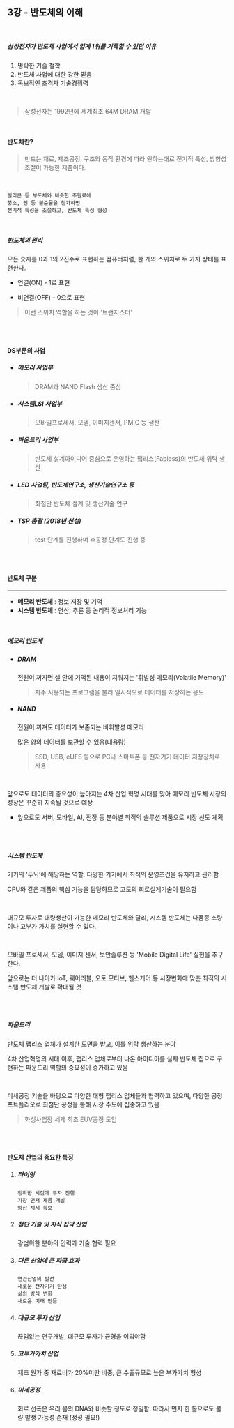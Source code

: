 ## 3강 - 반도체의 이해

<br>

##### 삼성전자가 반도체 사업에서 업계 1위를 기록할 수 있던 이유

1. 명확한 기술 철학
2. 반도체 사업에 대한 강한 믿음
3. 독보적인 초격차 기술경쟁력

<br>

> 삼성전자는 1992년에 세계최초 64M DRAM 개발

<br>

#### 반도체란?

> 만드는 재료, 제조공정, 구조와 동작 환경에 따라 원하는대로 전기적 특성, 방향성 조절이 가능한 제품이다.

<br>

```
실리콘 등 부도체와 비슷한 주원료에
붕소, 인 등 불순물을 첨가하면
전기적 특성을 조절하고, 반도체 특성 형성
```

<br>

##### 반도체의 원리

모든 숫자를 0과 1의 2진수로 표현하는 컴퓨터처럼, 한 개의 스위치로 두 가지 상태를 표현한다.

- 연결(ON) - 1로 표현

- 비연결(OFF) - 0으로 표현

> 이런 스위치 역할을 하는 것이 '트랜지스터'

<br>

<br>

#### DS부문의 사업

- ##### 메모리 사업부

  > DRAM과 NAND Flash 생산 중심

- ##### 시스템LSI 사업부

  > 모바일프로세서, 모뎀, 이미지센서, PMIC 등 생산

- ##### 파운드리 사업부

  > 반도체 설계아이디어 중심으로 운영하는 팹리스(Fabless)의 반도체 위탁 생산

- ##### LED 사업팀, 반도체연구소, 생산기술연구소 등

  > 최첨단 반도체 설계 및 생산기술 연구

- ##### TSP 총괄 (2018년 신설)

  > test 단계를 진행하며 후공정 단계도 진행 중

<br>

<br>

#### 반도체 구분

---

- **메모리 반도체** : 정보 저장 및 기억
- **시스템 반도체** : 연산, 추론 등 논리적 정보처리 기능

<br>

##### 메모리 반도체

- ##### DRAM

  전원이 꺼지면 셀 안에 기억된 내용이 지워지는 '휘발성 메모리(Volatile Memory)'

  > 자주 사용되는 프로그램을 불러 일시적으로 데이터를 저장하는 용도

- ##### NAND

  전원이 꺼져도 데이터가 보존되는 비휘발성 메모리

  많은 양의 데이터를 보관할 수 있음(대용량)

  > SSD, USB, eUFS 등으로 PC나 스마트폰 등 전자기기 데이터 저장장치로 사용

<br>

앞으로도 데이터의 중요성이 높아지는 4차 산업 혁명 시대를 맞아 메모리 반도체 시장의 성장은 꾸준히 지속될 것으로 예상

- 앞으로도 서버, 모바일, AI, 전장 등 분야별 최적의 솔루션 제품으로 시장 선도 계획

<br>

<br>

##### 시스템 반도체

기기의 '두뇌'에 해당하는 역할. 다양한 기기에서 최적의 운영조건을 유지하고 관리함

CPU와 같은 제품의 핵심 기능을 담당하므로 고도의 회로설계기술이 필요함

<br>

대규모 투자로 대량생산이 가능한 메모리 반도체와 달리, 시스템 반도체는 다품종 소량이나 고부가 가치를 실현할 수 있다.

<br>

모바일 프로세서, 모뎀, 이미지 센서, 보안솔루션 등 'Mobile Digital Life' 실현을 추구한다.

앞으로는 더 나아가 IoT, 웨어러블, 오토 모티브, 헬스케어 등 시장변화에 맞춘 최적의 시스템 반도체 개발로 확대될 것

<br>

<br>

##### 파운드리

반도체 팹리스 업체가 설계한 도면을 받고, 이를 위탁 생산하는 분야

4차 산업혁명의 시대 이후, 팹리스 업체로부터 나온 아이디어를 실제 반도체 칩으로 구현하는 파운드리 역할의 중요성이 증가하고 있음

<br>

미세공정 기술을 바탕으로 다양한 대형 팹리스 업체들과 협력하고 있으며, 다양한 공정 포트폴리오로 최첨단 공정을 통해 시장 주도에 집중하고 있음

>  화성사업장 세계 최초 EUV공정 도입

<br>

<br>

#### 반도체 산업의 중요한 특징

1. ##### 타이밍

   ```
   정확한 시점에 투자 진행
   가장 먼저 제품 개발
   양산 체제 확보
   ```

2. ##### 첨단 기술 및 지식 집약 산업

   광범위한 분야의 인력과 기술 협력 필요

3. ##### 다른 산업에 큰 파급 효과

   ```
   연관산업의 발전
   새로운 전자기기 탄생
   삶의 방식 변화
   새로운 미래 만듬
   ```

4. ##### 대규모 투자 산업

   끊임없는 연구개발, 대규모 투자가 균형을 이뤄야함

5. ##### 고부가가치 산업

   제조 원가 중 재료비가 20%미만 비중, 큰 수출규모로 높은 부가가치 형성

6. ##### 미세공정

   회로 선폭은 우리 몸의 DNA와 비슷할 정도로 정밀함. 따라서 먼지 한 톨으로도 불량 발생 가능성 존재 (정성 필요!)